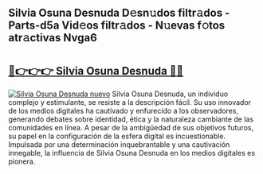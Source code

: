 ## Silvia Osuna Desnuda D𝚎sn𝚞dos filtr𝚊dos - Parts-d5a Vid𝚎os filtr𝚊dos - N𝚞evas f𝚘tos atr𝚊ctivas Nvga6

# <h2><a href="http://mb4ckg8.tromn.icu/?c=Silvia+Osuna+Desnuda">🔗👉👉👉 Silvia Osuna Desnuda 🔗🔗</a></h2>

[![Silvia Osuna Desnuda nuevo](https://i.imgur.com/pEAQMta.gif)](http://mb4ckg8.tromn.icu/?c=Silvia+Osuna+Desnuda)
Silvia Osuna Desnuda, un individuo complejo y estimulante, se resiste a la descripción fácil. Su uso innovador de los medios digitales ha cautivado y enfurecido a los observadores, generando debates sobre identidad, ética y la naturaleza cambiante de las comunidades en línea. A pesar de la ambigüedad de sus objetivos futuros, su papel en la configuración de la esfera digital es incuestionable. Impulsada por una determinación inquebrantable y una cautivación innegable, la influencia de Silvia Osuna Desnuda en los medios digitales es pionera.
